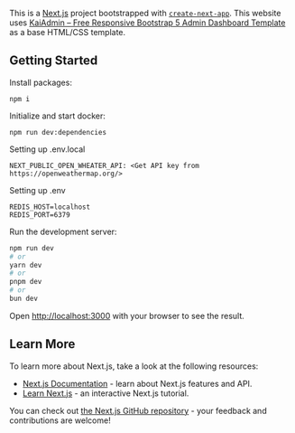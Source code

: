 This is a [Next.js](https://nextjs.org/) project bootstrapped with [`create-next-app`](https://github.com/vercel/next.js/tree/canary/packages/create-next-app).
This website uses [KaiAdmin – Free Responsive Bootstrap 5 Admin Dashboard Template](https://themewagon.com/themes/kaiadmin/) as a base HTML/CSS template.

## Getting Started

Install packages:

```
npm i
```

Initialize and start docker:

```
npm run dev:dependencies
```

Setting up .env.local

```
NEXT_PUBLIC_OPEN_WHEATER_API: <Get API key from https://openweathermap.org/>
```

Setting up .env

```
REDIS_HOST=localhost
REDIS_PORT=6379
```

Run the development server:

```bash
npm run dev
# or
yarn dev
# or
pnpm dev
# or
bun dev
```

Open [http://localhost:3000](http://localhost:3000) with your browser to see the result.

## Learn More

To learn more about Next.js, take a look at the following resources:

- [Next.js Documentation](https://nextjs.org/docs) - learn about Next.js features and API.
- [Learn Next.js](https://nextjs.org/learn) - an interactive Next.js tutorial.

You can check out [the Next.js GitHub repository](https://github.com/vercel/next.js/) - your feedback and contributions are welcome!
